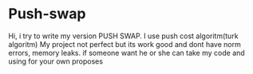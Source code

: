 # Push-swap
Hi, i try to write my version PUSH SWAP. I use push cost algoritm(turk algoritm)
My project not perfect but its work good and dont have norm errors, memory leaks.
if someone want he or she can take my code and using for your own proposes